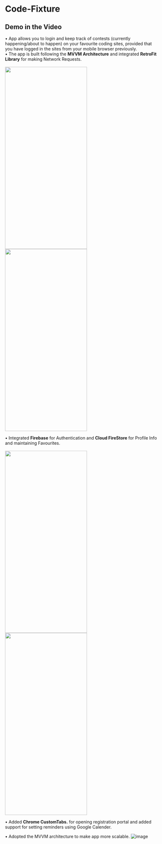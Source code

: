 # Code-Fixture
## Demo in the Video

• App allows you to login and keep track of contests (currently happening/about to happen) on your favourite coding sites, provided that you have logged in the sites from your mobile browser previously.<br />
• The app is built following the **MVVM Architecture** and integrated **RetroFit Library** for making Network Requests.<br /><br />
<img src="https://github.com/VinayakMishraCoder/Code-Fixture/assets/85163724/81a9e767-3929-4d89-a0d1-714d08d6a82e" width="270" height="600">      <img src="https://github.com/VinayakMishraCoder/Code-Fixture/assets/85163724/a6430e1c-8e11-46ec-963b-4674e5bada56" width="270" height="600">

• Integrated **Firebase** for Authentication and **Cloud FireStore** for Profile Info and maintaining Favourites.<br /><br />
<img src="https://github.com/VinayakMishraCoder/Code-Fixture/assets/85163724/a7fc128f-5fb5-4382-abca-f2bcb8c6c252" width="270" height="600">
  <img src="https://github.com/VinayakMishraCoder/Code-Fixture/assets/85163724/3c7a232f-8224-4600-aee9-a0463dfb866c" width="270" height="600">

• Added **Chrome CustomTabs.** for opening registration portal and added support for setting reminders using Google Calender. <br />

• Adopted the MVVM architecture to make app more scalable. 
![image](https://github.com/VinayakMishraCoder/Code-Fixture/assets/85163724/607e1818-8685-4d3e-84c8-aae078d998c0)


